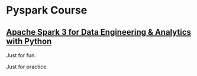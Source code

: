 # Pyspark Course

## [Apache Spark 3 for Data Engineering & Analytics with Python](https://www.udemy.com/course/introduction-to-python-for-big-data-engineering-with-pyspark/)

Just for fun.

Just for practice. 